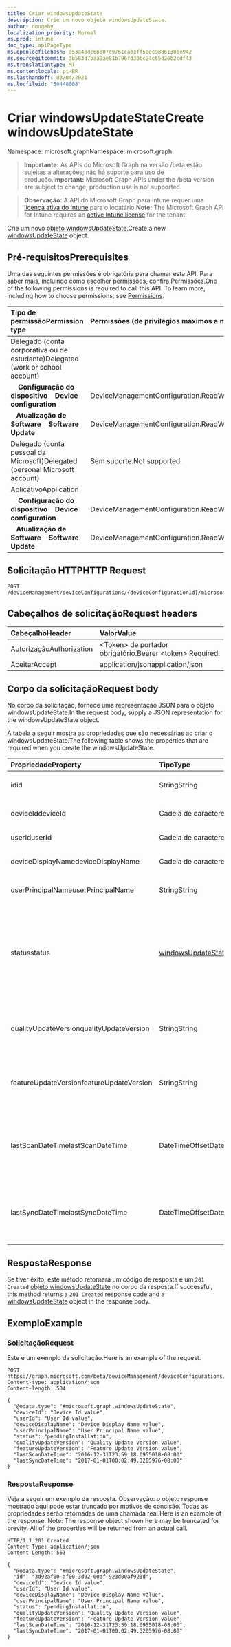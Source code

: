 ```yaml
---
title: Criar windowsUpdateState
description: Crie um novo objeto windowsUpdateState.
author: dougeby
localization_priority: Normal
ms.prod: intune
doc_type: apiPageType
ms.openlocfilehash: e53a4bdc6bb07c9761cabeff5eec9886130bc942
ms.sourcegitcommit: 3b583d7baa9ae81b796fd30bc24c65d26b2cdf43
ms.translationtype: MT
ms.contentlocale: pt-BR
ms.lasthandoff: 03/04/2021
ms.locfileid: "50448008"
---
```

# <a name="create-windowsupdatestate"></a><span data-ttu-id="fb7e0-103">Criar windowsUpdateState</span><span class="sxs-lookup"><span data-stu-id="fb7e0-103">Create windowsUpdateState</span></span>

<span data-ttu-id="fb7e0-104">Namespace: microsoft.graph</span><span class="sxs-lookup"><span data-stu-id="fb7e0-104">Namespace: microsoft.graph</span></span>

> <span data-ttu-id="fb7e0-105">**Importante:** As APIs do Microsoft Graph na versão /beta estão sujeitas a alterações; não há suporte para uso de produção.</span><span class="sxs-lookup"><span data-stu-id="fb7e0-105">**Important:** Microsoft Graph APIs under the /beta version are subject to change; production use is not supported.</span></span>

> <span data-ttu-id="fb7e0-106">**Observação:** A API do Microsoft Graph para Intune requer uma [licença ativa do Intune](https://go.microsoft.com/fwlink/?linkid=839381) para o locatário.</span><span class="sxs-lookup"><span data-stu-id="fb7e0-106">**Note:** The Microsoft Graph API for Intune requires an [active Intune license](https://go.microsoft.com/fwlink/?linkid=839381) for the tenant.</span></span>

<span data-ttu-id="fb7e0-107">Crie um novo [objeto windowsUpdateState.](../resources/intune-shared-windowsupdatestate.md)</span><span class="sxs-lookup"><span data-stu-id="fb7e0-107">Create a new [windowsUpdateState](../resources/intune-shared-windowsupdatestate.md) object.</span></span>

## <a name="prerequisites"></a><span data-ttu-id="fb7e0-108">Pré-requisitos</span><span class="sxs-lookup"><span data-stu-id="fb7e0-108">Prerequisites</span></span>
<span data-ttu-id="fb7e0-p101">Uma das seguintes permissões é obrigatória para chamar esta API. Para saber mais, incluindo como escolher permissões, confira [Permissões](/graph/permissions-reference).</span><span class="sxs-lookup"><span data-stu-id="fb7e0-p101">One of the following permissions is required to call this API. To learn more, including how to choose permissions, see [Permissions](/graph/permissions-reference).</span></span>

|<span data-ttu-id="fb7e0-111">Tipo de permissão</span><span class="sxs-lookup"><span data-stu-id="fb7e0-111">Permission type</span></span>|<span data-ttu-id="fb7e0-112">Permissões (de privilégios máximos a mínimos)</span><span class="sxs-lookup"><span data-stu-id="fb7e0-112">Permissions (from most to least privileged)</span></span>|
|:---|:---|
|<span data-ttu-id="fb7e0-113">Delegado (conta corporativa ou de estudante)</span><span class="sxs-lookup"><span data-stu-id="fb7e0-113">Delegated (work or school account)</span></span>||
| <span data-ttu-id="fb7e0-114">&nbsp; &nbsp; **Configuração do dispositivo**</span><span class="sxs-lookup"><span data-stu-id="fb7e0-114">&nbsp; &nbsp; **Device configuration**</span></span> | <span data-ttu-id="fb7e0-115">DeviceManagementConfiguration.ReadWrite.All</span><span class="sxs-lookup"><span data-stu-id="fb7e0-115">DeviceManagementConfiguration.ReadWrite.All</span></span>|
| <span data-ttu-id="fb7e0-116">&nbsp;&nbsp; **Atualização de Software**</span><span class="sxs-lookup"><span data-stu-id="fb7e0-116">&nbsp; &nbsp; **Software Update**</span></span> | <span data-ttu-id="fb7e0-117">DeviceManagementConfiguration.ReadWrite.All</span><span class="sxs-lookup"><span data-stu-id="fb7e0-117">DeviceManagementConfiguration.ReadWrite.All</span></span>|
|<span data-ttu-id="fb7e0-118">Delegado (conta pessoal da Microsoft)</span><span class="sxs-lookup"><span data-stu-id="fb7e0-118">Delegated (personal Microsoft account)</span></span>|<span data-ttu-id="fb7e0-119">Sem suporte.</span><span class="sxs-lookup"><span data-stu-id="fb7e0-119">Not supported.</span></span>|
|<span data-ttu-id="fb7e0-120">Aplicativo</span><span class="sxs-lookup"><span data-stu-id="fb7e0-120">Application</span></span>||
| <span data-ttu-id="fb7e0-121">&nbsp; &nbsp; **Configuração do dispositivo**</span><span class="sxs-lookup"><span data-stu-id="fb7e0-121">&nbsp; &nbsp; **Device configuration**</span></span> | <span data-ttu-id="fb7e0-122">DeviceManagementConfiguration.ReadWrite.All</span><span class="sxs-lookup"><span data-stu-id="fb7e0-122">DeviceManagementConfiguration.ReadWrite.All</span></span>|
| <span data-ttu-id="fb7e0-123">&nbsp;&nbsp; **Atualização de Software**</span><span class="sxs-lookup"><span data-stu-id="fb7e0-123">&nbsp; &nbsp; **Software Update**</span></span> | <span data-ttu-id="fb7e0-124">DeviceManagementConfiguration.ReadWrite.All</span><span class="sxs-lookup"><span data-stu-id="fb7e0-124">DeviceManagementConfiguration.ReadWrite.All</span></span>|

## <a name="http-request"></a><span data-ttu-id="fb7e0-125">Solicitação HTTP</span><span class="sxs-lookup"><span data-stu-id="fb7e0-125">HTTP Request</span></span>
<!-- {
  "blockType": "ignored"
}
-->
``` http
POST /deviceManagement/deviceConfigurations/{deviceConfigurationId}/microsoft.graph.windowsUpdateForBusinessConfiguration/deviceUpdateStates
```

## <a name="request-headers"></a><span data-ttu-id="fb7e0-126">Cabeçalhos de solicitação</span><span class="sxs-lookup"><span data-stu-id="fb7e0-126">Request headers</span></span>
|<span data-ttu-id="fb7e0-127">Cabeçalho</span><span class="sxs-lookup"><span data-stu-id="fb7e0-127">Header</span></span>|<span data-ttu-id="fb7e0-128">Valor</span><span class="sxs-lookup"><span data-stu-id="fb7e0-128">Value</span></span>|
|:---|:---|
|<span data-ttu-id="fb7e0-129">Autorização</span><span class="sxs-lookup"><span data-stu-id="fb7e0-129">Authorization</span></span>|<span data-ttu-id="fb7e0-130">&lt;Token&gt; de portador obrigatório.</span><span class="sxs-lookup"><span data-stu-id="fb7e0-130">Bearer &lt;token&gt; Required.</span></span>|
|<span data-ttu-id="fb7e0-131">Aceitar</span><span class="sxs-lookup"><span data-stu-id="fb7e0-131">Accept</span></span>|<span data-ttu-id="fb7e0-132">application/json</span><span class="sxs-lookup"><span data-stu-id="fb7e0-132">application/json</span></span>|

## <a name="request-body"></a><span data-ttu-id="fb7e0-133">Corpo da solicitação</span><span class="sxs-lookup"><span data-stu-id="fb7e0-133">Request body</span></span>
<span data-ttu-id="fb7e0-134">No corpo da solicitação, fornece uma representação JSON para o objeto windowsUpdateState.</span><span class="sxs-lookup"><span data-stu-id="fb7e0-134">In the request body, supply a JSON representation for the windowsUpdateState object.</span></span>

<span data-ttu-id="fb7e0-135">A tabela a seguir mostra as propriedades que são necessárias ao criar o windowsUpdateState.</span><span class="sxs-lookup"><span data-stu-id="fb7e0-135">The following table shows the properties that are required when you create the windowsUpdateState.</span></span>

|<span data-ttu-id="fb7e0-136">Propriedade</span><span class="sxs-lookup"><span data-stu-id="fb7e0-136">Property</span></span>|<span data-ttu-id="fb7e0-137">Tipo</span><span class="sxs-lookup"><span data-stu-id="fb7e0-137">Type</span></span>|<span data-ttu-id="fb7e0-138">Descrição</span><span class="sxs-lookup"><span data-stu-id="fb7e0-138">Description</span></span>|
|:---|:---|:---|
|<span data-ttu-id="fb7e0-139">id</span><span class="sxs-lookup"><span data-stu-id="fb7e0-139">id</span></span>|<span data-ttu-id="fb7e0-140">String</span><span class="sxs-lookup"><span data-stu-id="fb7e0-140">String</span></span>|<span data-ttu-id="fb7e0-141">Esta é a ID da entidade.</span><span class="sxs-lookup"><span data-stu-id="fb7e0-141">This is Id of the entity.</span></span>|
|<span data-ttu-id="fb7e0-142">deviceId</span><span class="sxs-lookup"><span data-stu-id="fb7e0-142">deviceId</span></span>|<span data-ttu-id="fb7e0-143">Cadeia de caracteres</span><span class="sxs-lookup"><span data-stu-id="fb7e0-143">String</span></span>|<span data-ttu-id="fb7e0-144">A id do dispositivo.</span><span class="sxs-lookup"><span data-stu-id="fb7e0-144">The id of the device.</span></span>|
|<span data-ttu-id="fb7e0-145">userId</span><span class="sxs-lookup"><span data-stu-id="fb7e0-145">userId</span></span>|<span data-ttu-id="fb7e0-146">Cadeia de caracteres</span><span class="sxs-lookup"><span data-stu-id="fb7e0-146">String</span></span>|<span data-ttu-id="fb7e0-147">A id do usuário.</span><span class="sxs-lookup"><span data-stu-id="fb7e0-147">The id of the user.</span></span>|
|<span data-ttu-id="fb7e0-148">deviceDisplayName</span><span class="sxs-lookup"><span data-stu-id="fb7e0-148">deviceDisplayName</span></span>|<span data-ttu-id="fb7e0-149">Cadeia de caracteres</span><span class="sxs-lookup"><span data-stu-id="fb7e0-149">String</span></span>|<span data-ttu-id="fb7e0-150">Nome de exibição do dispositivo.</span><span class="sxs-lookup"><span data-stu-id="fb7e0-150">Device display name.</span></span>|
|<span data-ttu-id="fb7e0-151">userPrincipalName</span><span class="sxs-lookup"><span data-stu-id="fb7e0-151">userPrincipalName</span></span>|<span data-ttu-id="fb7e0-152">String</span><span class="sxs-lookup"><span data-stu-id="fb7e0-152">String</span></span>|<span data-ttu-id="fb7e0-153">Nome principal do usuário.</span><span class="sxs-lookup"><span data-stu-id="fb7e0-153">User principal name.</span></span>|
|<span data-ttu-id="fb7e0-154">status</span><span class="sxs-lookup"><span data-stu-id="fb7e0-154">status</span></span>|[<span data-ttu-id="fb7e0-155">windowsUpdateStatus</span><span class="sxs-lookup"><span data-stu-id="fb7e0-155">windowsUpdateStatus</span></span>](../resources/intune-shared-windowsupdatestatus.md)|<span data-ttu-id="fb7e0-156">Status udpate do Windows.</span><span class="sxs-lookup"><span data-stu-id="fb7e0-156">Windows udpate status.</span></span> <span data-ttu-id="fb7e0-157">Os valores possíveis são: `upToDate`, `pendingInstallation`, `pendingReboot`, `failed`.</span><span class="sxs-lookup"><span data-stu-id="fb7e0-157">Possible values are: `upToDate`, `pendingInstallation`, `pendingReboot`, `failed`.</span></span>|
|<span data-ttu-id="fb7e0-158">qualityUpdateVersion</span><span class="sxs-lookup"><span data-stu-id="fb7e0-158">qualityUpdateVersion</span></span>|<span data-ttu-id="fb7e0-159">String</span><span class="sxs-lookup"><span data-stu-id="fb7e0-159">String</span></span>|<span data-ttu-id="fb7e0-160">A Versão de Atualização de Qualidade do dispositivo.</span><span class="sxs-lookup"><span data-stu-id="fb7e0-160">The Quality Update Version of the device.</span></span>|
|<span data-ttu-id="fb7e0-161">featureUpdateVersion</span><span class="sxs-lookup"><span data-stu-id="fb7e0-161">featureUpdateVersion</span></span>|<span data-ttu-id="fb7e0-162">String</span><span class="sxs-lookup"><span data-stu-id="fb7e0-162">String</span></span>|<span data-ttu-id="fb7e0-163">A versão atual de atualização de recursos do dispositivo.</span><span class="sxs-lookup"><span data-stu-id="fb7e0-163">The current feature update version of the device.</span></span>|
|<span data-ttu-id="fb7e0-164">lastScanDateTime</span><span class="sxs-lookup"><span data-stu-id="fb7e0-164">lastScanDateTime</span></span>|<span data-ttu-id="fb7e0-165">DateTimeOffset</span><span class="sxs-lookup"><span data-stu-id="fb7e0-165">DateTimeOffset</span></span>|<span data-ttu-id="fb7e0-166">A data em que o Agente do Windows Update fez uma verificação bem-sucedida.</span><span class="sxs-lookup"><span data-stu-id="fb7e0-166">The date time that the Windows Update Agent did a successful scan.</span></span>|
|<span data-ttu-id="fb7e0-167">lastSyncDateTime</span><span class="sxs-lookup"><span data-stu-id="fb7e0-167">lastSyncDateTime</span></span>|<span data-ttu-id="fb7e0-168">DateTimeOffset</span><span class="sxs-lookup"><span data-stu-id="fb7e0-168">DateTimeOffset</span></span>|<span data-ttu-id="fb7e0-169">Última data em que o dispositivo sincroniza com o Microsoft Intune.</span><span class="sxs-lookup"><span data-stu-id="fb7e0-169">Last date time that the device sync with with Microsoft Intune.</span></span>|



## <a name="response"></a><span data-ttu-id="fb7e0-170">Resposta</span><span class="sxs-lookup"><span data-stu-id="fb7e0-170">Response</span></span>
<span data-ttu-id="fb7e0-171">Se tiver êxito, este método retornará um código de resposta e um `201 Created` [objeto windowsUpdateState](../resources/intune-shared-windowsupdatestate.md) no corpo da resposta.</span><span class="sxs-lookup"><span data-stu-id="fb7e0-171">If successful, this method returns a `201 Created` response code and a [windowsUpdateState](../resources/intune-shared-windowsupdatestate.md) object in the response body.</span></span>

## <a name="example"></a><span data-ttu-id="fb7e0-172">Exemplo</span><span class="sxs-lookup"><span data-stu-id="fb7e0-172">Example</span></span>

### <a name="request"></a><span data-ttu-id="fb7e0-173">Solicitação</span><span class="sxs-lookup"><span data-stu-id="fb7e0-173">Request</span></span>
<span data-ttu-id="fb7e0-174">Este é um exemplo da solicitação.</span><span class="sxs-lookup"><span data-stu-id="fb7e0-174">Here is an example of the request.</span></span>
``` http
POST https://graph.microsoft.com/beta/deviceManagement/deviceConfigurations/{deviceConfigurationId}/microsoft.graph.windowsUpdateForBusinessConfiguration/deviceUpdateStates
Content-type: application/json
Content-length: 504

{
  "@odata.type": "#microsoft.graph.windowsUpdateState",
  "deviceId": "Device Id value",
  "userId": "User Id value",
  "deviceDisplayName": "Device Display Name value",
  "userPrincipalName": "User Principal Name value",
  "status": "pendingInstallation",
  "qualityUpdateVersion": "Quality Update Version value",
  "featureUpdateVersion": "Feature Update Version value",
  "lastScanDateTime": "2016-12-31T23:59:18.0955018-08:00",
  "lastSyncDateTime": "2017-01-01T00:02:49.3205976-08:00"
}
```

### <a name="response"></a><span data-ttu-id="fb7e0-175">Resposta</span><span class="sxs-lookup"><span data-stu-id="fb7e0-175">Response</span></span>
<span data-ttu-id="fb7e0-p103">Veja a seguir um exemplo da resposta. Observação: o objeto response mostrado aqui pode estar truncado por motivos de concisão. Todas as propriedades serão retornadas de uma chamada real.</span><span class="sxs-lookup"><span data-stu-id="fb7e0-p103">Here is an example of the response. Note: The response object shown here may be truncated for brevity. All of the properties will be returned from an actual call.</span></span>
``` http
HTTP/1.1 201 Created
Content-Type: application/json
Content-Length: 553

{
  "@odata.type": "#microsoft.graph.windowsUpdateState",
  "id": "3d92af00-af00-3d92-00af-923d00af923d",
  "deviceId": "Device Id value",
  "userId": "User Id value",
  "deviceDisplayName": "Device Display Name value",
  "userPrincipalName": "User Principal Name value",
  "status": "pendingInstallation",
  "qualityUpdateVersion": "Quality Update Version value",
  "featureUpdateVersion": "Feature Update Version value",
  "lastScanDateTime": "2016-12-31T23:59:18.0955018-08:00",
  "lastSyncDateTime": "2017-01-01T00:02:49.3205976-08:00"
}
```







